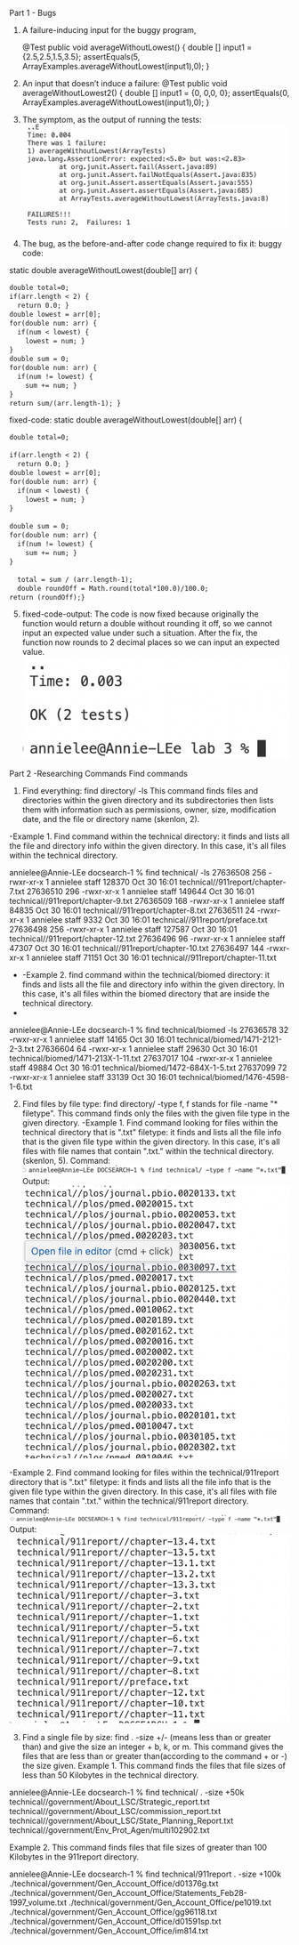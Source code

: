 Part 1 - Bugs
1. A failure-inducing input for the buggy program,
   
   @Test
  public void averageWithoutLowest() {
    double [] input1 = {2.5,2.5,1.5,3.5};
    assertEquals(5, ArrayExamples.averageWithoutLowest(input1),0);
   }
2. An input that doesn’t induce a failure:
  @Test
  public void averageWithoutLowest2() {
    double [] input1 = {0, 0,0, 0};
    assertEquals(0, ArrayExamples.averageWithoutLowest(input1),0);
  }

3.  The symptom, as the output of running the tests: ![Image](symptom.png)

4. The bug, as the before-and-after code change required to fix it:
 buggy code:

static double averageWithoutLowest(double[] arr) {

    double total=0;
    if(arr.length < 2) { 
      return 0.0; }
    double lowest = arr[0];
    for(double num: arr) {
      if(num < lowest) { 
        lowest = num; }
    }
    double sum = 0;
    for(double num: arr) {
      if(num != lowest) { 
        sum += num; }
    }
    return sum/(arr.length-1); }
  
fixed-code:
static double averageWithoutLowest(double[] arr) {
  
    double total=0;
    
    if(arr.length < 2) { 
      return 0.0; }
    double lowest = arr[0];
    for(double num: arr) {
      if(num < lowest) { 
        lowest = num; }
    }
    
    double sum = 0;
    for(double num: arr) {
      if(num != lowest) { 
        sum += num; }
    }
    
      total = sum / (arr.length-1);
      double roundOff = Math.round(total*100.0)/100.0;
    return (roundOff);}
  
5. fixed-code-output:
The code is now fixed because originally the function would return a double without rounding it off, so we cannot input an expected value under such a situation. After the fix, the function now rounds to 2 decimal places so we can input an expected value.
 ![Image](fixedoutput.png)

Part 2 -Researching Commands
Find commands
1. Find everything: find  directory/ -ls 
This command finds files and directories within the given directory and its subdirectories then lists them with information such as permissions, owner, size, modification date, and the file or directory name (skenlon, 2).

-Example 1. Find command within the technical directory: it finds and lists all the file and directory info within the given directory. In this case, it's all files within the technical directory. 

annielee@Annie-LEe docsearch-1 % find technical/ -ls
27636508      256 -rwxr-xr-x    1 annielee         staff              128370 Oct 30 16:01 technical//911report/chapter-7.txt
27636510      296 -rwxr-xr-x    1 annielee         staff              149644 Oct 30 16:01 technical//911report/chapter-9.txt
27636509      168 -rwxr-xr-x    1 annielee         staff               84835 Oct 30 16:01 technical//911report/chapter-8.txt
27636511       24 -rwxr-xr-x    1 annielee         staff                9332 Oct 30 16:01 technical//911report/preface.txt
27636498      256 -rwxr-xr-x    1 annielee         staff              127587 Oct 30 16:01 technical//911report/chapter-12.txt
27636496       96 -rwxr-xr-x    1 annielee         staff               47307 Oct 30 16:01 technical//911report/chapter-10.txt
27636497      144 -rwxr-xr-x    1 annielee         staff               71151 Oct 30 16:01 technical//911report/chapter-11.txt

- -Example 2. find command within the technical/biomed directory: it finds and lists all the file and directory info within the given directory. In this case, it's all files within the biomed directory that are inside the technical directory.
- 
annielee@Annie-LEe docsearch-1 % find technical/biomed -ls
27636578       32 -rwxr-xr-x    1 annielee         staff               14165 Oct 30 16:01 technical/biomed/1471-2121-2-3.txt
27636604       64 -rwxr-xr-x    1 annielee         staff               29630 Oct 30 16:01 technical/biomed/1471-213X-1-11.txt
27637017      104 -rwxr-xr-x    1 annielee         staff               49884 Oct 30 16:01 technical/biomed/1472-684X-1-5.txt
27637099       72 -rwxr-xr-x    1 annielee         staff               33139 Oct 30 16:01 technical/biomed/1476-4598-1-6.txt


 2. Find files by file type: find directory/ -type f, f stands for file  -name "* filetype".
    This command finds only the files with the given file type in the given directory.
-Example 1. Find command looking for files within the technical directory that is ".txt" filetype: it finds and lists all the file info that is the given file type within the given directory. In this case, it's all files with file names that contain ".txt." within the technical directory. (skenlon, 5).
Command:![Image](filecommand.png)
Output:![Image](txtout.png)

-Example 2. Find command looking for files within the technical/911report directory that is ".txt" filetype: it finds and lists all the file info that is the given file type within the given directory. In this case, it's all files with file names that contain ".txt." within the technical/911report directory.
Command:![Image](typefcommand2.png)
Output:![Image](typefoutput2.png)

3.  Find a single file by size: find . -size +/- (means less than or greater than) and give the size an integer + b, k, or m.
   This command gives the files that are less than or greater than(according to the command + or -) the size given.
   Example 1. This command finds the files that file sizes of less than 50 Kilobytes in the technical directory.

  annielee@Annie-LEe docsearch-1 % find technical/ . -size +50k
technical//government/About_LSC/Strategic_report.txt
technical//government/About_LSC/commission_report.txt
technical//government/About_LSC/State_Planning_Report.txt
technical//government/Env_Prot_Agen/multi102902.txt

 Example 2. This command finds files that file sizes of greater than 100 Kilobytes in the 911report directory.
 
annielee@Annie-LEe docsearch-1 % find technical/911report . -size +100k
./technical/government/Gen_Account_Office/d01376g.txt
./technical/government/Gen_Account_Office/Statements_Feb28-1997_volume.txt
./technical/government/Gen_Account_Office/pe1019.txt
./technical/government/Gen_Account_Office/gg96118.txt
./technical/government/Gen_Account_Office/d01591sp.txt
./technical/government/Gen_Account_Office/im814.txt
